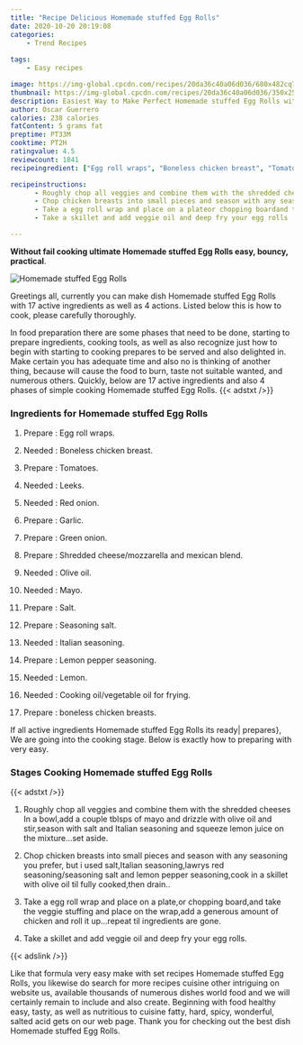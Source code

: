 ```yaml
---
title: "Recipe Delicious Homemade stuffed Egg Rolls"
date: 2020-10-20 20:19:08
categories:
    - Trend Recipes
    
tags:
    - Easy recipes

image: https://img-global.cpcdn.com/recipes/20da36c40a06d036/680x482cq70/homemade-stuffed-egg-rolls-recipe-main-photo.jpg
thumbnail: https://img-global.cpcdn.com/recipes/20da36c40a06d036/350x250cq70/homemade-stuffed-egg-rolls-recipe-main-photo.jpg
description: Easiest Way to Make Perfect Homemade stuffed Egg Rolls with 17 ingredients and 4 stages of easy cooking.
author: Oscar Guerrero
calories: 238 calories
fatContent: 5 grams fat
preptime: PT33M
cooktime: PT2H
ratingvalue: 4.5
reviewcount: 1841
recipeingredient: ["Egg roll wraps", "Boneless chicken breast", "Tomatoes", "Leeks", "Red onion", "Garlic", "Green onion", "Shredded cheesemozzarella and mexican blend", "Olive oil", "Mayo", "Salt", "Seasoning salt", "Italian seasoning", "Lemon pepper seasoning", "Lemon", "Cooking oilvegetable oil for frying", "boneless chicken breasts"]

recipeinstructions: 
      - Roughly chop all veggies and combine them with the shredded cheeses In a bowladd a couple tblsps of mayo and drizzle with olive oil and stirseason with salt and Italian seasoning and squeeze lemon juice on the mixtureset aside 
      - Chop chicken breasts into small pieces and season with any seasoning you prefer but i used saltItalian seasoninglawrys red seasoningseasoning salt and lemon pepper seasoningcook in a skillet with olive oil til fully cookedthen drain 
      - Take a egg roll wrap and place on a plateor chopping boardand take the veggie stuffing and place on the wrapadd a generous amount of chicken and roll it uprepeat til ingredients are gone 
      - Take a skillet and add veggie oil and deep fry your egg rolls

---
```




**Without fail cooking ultimate Homemade stuffed Egg Rolls easy, bouncy, practical**. 


![Homemade stuffed Egg Rolls](https://img-global.cpcdn.com/recipes/20da36c40a06d036/680x482cq70/homemade-stuffed-egg-rolls-recipe-main-photo.jpg "Homemade stuffed Egg Rolls")




Greetings all, currently you can make dish Homemade stuffed Egg Rolls with 17 active ingredients as well as 4 actions. Listed below this is how to cook, please carefully thoroughly.

In food preparation there are some phases that need to be done, starting to prepare ingredients, cooking tools, as well as also recognize just how to begin with starting to cooking prepares to be served and also delighted in. Make certain you has adequate time and also no is thinking of another thing, because will cause the food to burn, taste not suitable wanted, and numerous others. Quickly, below are 17 active ingredients and also 4 phases of simple cooking Homemade stuffed Egg Rolls.
{{< adstxt />}}

### Ingredients for Homemade stuffed Egg Rolls


1. Prepare  : Egg roll wraps.

1. Needed  : Boneless chicken breast.

1. Prepare  : Tomatoes.

1. Needed  : Leeks.

1. Needed  : Red onion.

1. Prepare  : Garlic.

1. Prepare  : Green onion.

1. Prepare  : Shredded cheese/mozzarella and mexican blend.

1. Needed  : Olive oil.

1. Needed  : Mayo.

1. Prepare  : Salt.

1. Prepare  : Seasoning salt.

1. Needed  : Italian seasoning.

1. Prepare  : Lemon pepper seasoning.

1. Needed  : Lemon.

1. Needed  : Cooking oil/vegetable oil for frying.

1. Prepare  : boneless chicken breasts.



If all active ingredients Homemade stuffed Egg Rolls its ready| prepares}, We are going into the cooking stage. Below is exactly how to preparing with very easy.

### Stages Cooking Homemade stuffed Egg Rolls

{{< adstxt />}}


1. Roughly chop all veggies and combine them with the shredded cheeses In a bowl,add a couple tblsps of mayo and drizzle with olive oil and stir,season with salt and Italian seasoning and squeeze lemon juice on the mixture...set aside.



1. Chop chicken breasts into small pieces and season with any seasoning you prefer, but i used salt,Italian seasoning,lawrys red seasoning/seasoning salt and lemon pepper seasoning,cook in a skillet with olive oil til fully cooked,then drain..



1. Take a egg roll wrap and place on a plate,or chopping board,and take the veggie stuffing and place on the wrap,add a generous amount of chicken and roll it up...repeat til ingredients are gone.



1. Take a skillet and add veggie oil and deep fry your egg rolls.





{{< adslink />}}

Like that formula very easy make with set recipes Homemade stuffed Egg Rolls, you likewise do search for more recipes cuisine other intriguing on website us, available thousands of numerous dishes world food and we will certainly remain to include and also create. Beginning with food healthy easy, tasty, as well as nutritious to cuisine fatty, hard, spicy, wonderful, salted acid gets on our web page. Thank you for checking out the best dish Homemade stuffed Egg Rolls.
